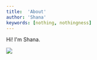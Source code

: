```yaml
---
title:  'About'
author: 'Shana'
keywords: [nothing, nothingness]
---
```


Hi! I'm Shana.

![](/images/headshot.jpeg)
